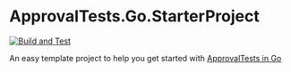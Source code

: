 # ApprovalTests.Go.StarterProject

[![Build and Test](../../actions/workflows/test.yml/badge.svg)](../../actions/workflows/test.yml)

An easy template project to help you get started with [ApprovalTests in Go](https://github.com/approvals/go-approval-tests)
